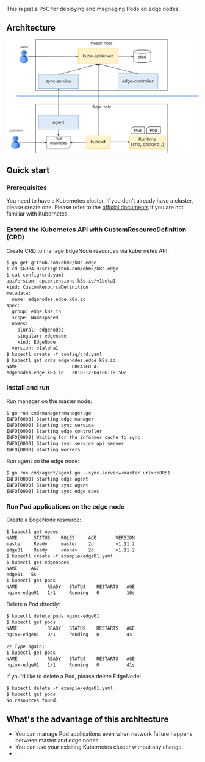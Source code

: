 This is just a PoC for deploying and magnaging Pods on edge nodes.

## Architecture
![./doc/img/arch.png](./doc/img/arch.png)

## Quick start
### Prerequisites
You need to have a Kubernetes cluster. If you don't already have a cluster, please create one. Please refer to the [official documents](https://kubernetes.io/docs/setup/) if you are not familiar with Kubernetes.

### Extend the Kubernetes API with CustomResourceDefinition (CRD)
Create CRD to manage EdgeNode resources via kubernetes API:
```shell
$ go get github.com/ohmk/k8s-edge
$ cd $GOPATH/src/github.com/ohmk/k8s-edge
$ cat config/crd.yaml
apiVersion: apiextensions.k8s.io/v1beta1
kind: CustomResourceDefinition
metadata:
  name: edgenodes.edge.k8s.io
spec:
  group: edge.k8s.io
  scope: Namespaced
  names:
    plural: edgenodes
    singular: edgenode
    kind: EdgeNode
  version: v1alpha1
$ kubectl create -f config/crd.yaml
$ kubectl get crds edgenodes.edge.k8s.io
NAME                    CREATED AT
edgenodes.edge.k8s.io   2018-12-04T06:19:50Z
```

### Install and run
Run manager on the master node:
```shell
$ go run cmd/manager/manager.go
INFO[0000] Starting edge manager
INFO[0000] Starting sync service
INFO[0000] Starting edge controller
INFO[0000] Waiting for the informer cache to sync
INFO[0000] Starting sync service api server
INFO[0000] Starting workers
```

Run agent on the edge node:
```shell
$ go run cmd/agent/agent.go --sync-server=<master url>:50051
INFO[0000] Starting edge agent
INFO[0000] Starting sync agent
INFO[0000] Starting sync edge spec
```

### Run Pod applications on the edge node
Create a EdgeNode resource:
```shell
$ kubectl get nodes
NAME      STATUS    ROLES     AGE       VERSION
master    Ready     master    2d        v1.11.2
edge01    Ready     <none>    2d        v1.11.2
$ kubectl create -f example/edge01.yaml
$ kubectl get edgenodes
NAME     AGE
edge01   5s
$ kubectl get pods
NAME           READY   STATUS    RESTARTS   AGE
nginx-edge01   1/1     Running   0          10s
```

Delete a Pod directly:
```shell
$ kubectl delete pods nginx-edge01
$ kubectl get pods
NAME           READY   STATUS    RESTARTS   AGE
nginx-edge01   0/1     Pending   0          4s

// Type again:
$ kubectl get pods
NAME           READY   STATUS    RESTARTS   AGE
nginx-edge01   1/1     Running   0          41s
```

If you'd like to delete a Pod, please delete EdgeNode:
```shell
$ kubectl delete -f example/edge01.yaml
$ kubectl get pods
No resources found.
```

## What's the advantage of this architecture
* You can manage Pod applications even when network failure happens between master and edge nodes.
* You can use your exisiting Kubernetes cluster without any change.
* ...
